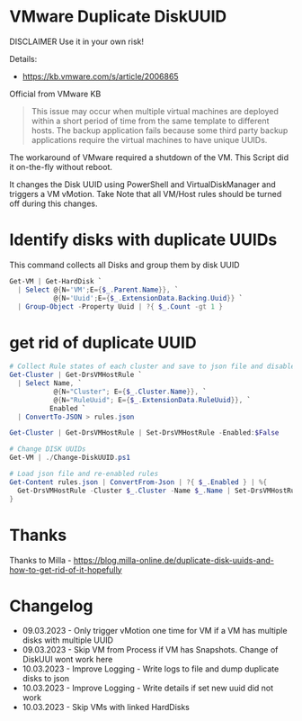 # VMware Duplicate DiskUUID

DISCLAIMER Use it in your own risk!

Details:
* https://kb.vmware.com/s/article/2006865

Official from VMware KB
> This issue may occur when multiple virtual machines are deployed within a
short period of time from the same template to different hosts. The backup
application fails because some third party backup applications require the
virtual machines to have unique UUIDs.

The workaround of VMware required a shutdown of the VM. This Script did it
on-the-fly without reboot.

It changes the Disk UUID using PowerShell and VirtualDiskManager and triggers a
VM vMotion. Take Note that all VM/Host rules should be turned off during this
changes.

# Identify disks with duplicate UUIDs

This command collects all Disks and group them by disk UUID
```powershell
Get-VM | Get-HardDisk `
  | Select @{N='VM';E={$_.Parent.Name}}, `
           @{N='Uuid';E={$_.ExtensionData.Backing.Uuid}} `
  | Group-Object -Property Uuid | ?{ $_.Count -gt 1 }
```

# get rid of duplicate UUID

```powershell
# Collect Rule states of each cluster and save to json file and disable rules
Get-Cluster | Get-DrsVMHostRule `
  | Select Name, `
           @{N="Cluster"; E={$_.Cluster.Name}}, `
           @{N="RuleUuid"; E={$_.ExtensionData.RuleUuid}}, `
          Enabled `
  | ConvertTo-JSON > rules.json

Get-Cluster | Get-DrsVMHostRule | Set-DrsVMHostRule -Enabled:$False

# Change DISK UUIDs
Get-VM | ./Change-DiskUUID.ps1

# Load json file and re-enabled rules
Get-Content rules.json | ConvertFrom-Json | ?{ $_.Enabled } | %{
  Get-DrsVMHostRule -Cluster $_.Cluster -Name $_.Name | Set-DrsVMHostRule -Enabled:$True
}
```


# Thanks

Thanks to Milla - https://blog.milla-online.de/duplicate-disk-uuids-and-how-to-get-rid-of-it-hopefully

# Changelog

* 09.03.2023 - Only trigger vMotion one time for VM if a VM has multiple disks with multiple UUID
* 09.03.2023 - Skip VM from Process if VM has Snapshots. Change of DiskUUI wont work here
* 10.03.2023 - Improve Logging - Write logs to file and dump duplicate disks to json
* 10.03.2023 - Improve Logging - Write details if set new uuid did not work
* 10.03.2023 - Skip VMs with linked HardDisks
